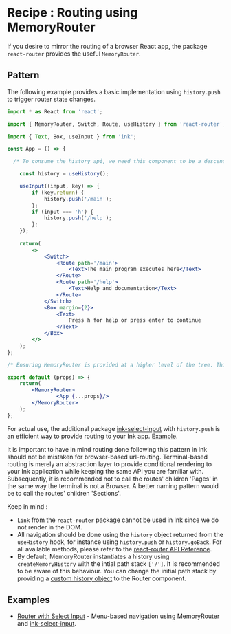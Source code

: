 # Recipe : Routing using MemoryRouter

If you desire to mirror the routing of a browser React app, the package `react-router` provides the useful `MemoryRouter`. 

## Pattern

The following example provides a basic implementation using `history.push` to trigger router state changes.

```jsx
import * as React from 'react';

import { MemoryRouter, Switch, Route, useHistory } from 'react-router';

import { Text, Box, useInput } from 'ink';

const App = () => {

  /* To consume the history api, we need this component to be a descendent of MemoryRouter.*/

	const history = useHistory();

	useInput((input, key) => {
		if (key.return) {
			history.push('/main');
		};
		if (input === 'h') {
			history.push('/help');
		};
	});
	
	return(
		<>
			<Switch>
				<Route path='/main'>
					<Text>The main program executes here</Text>
				</Route>
				<Route path='/help'>
					<Text>Help and documentation</Text>
				</Route>
			</Switch>
			<Box margin={2}>
				<Text>
					Press h for help or press enter to continue
				</Text>
			</Box>
		</>
	);
};

/* Ensuring MemoryRouter is provided at a higher level of the tree. This can be in a separate file */

export default (props) => {
	return(
		<MemoryRouter>
				<App {...props}/>
		</MemoryRouter>
	);
};
```

For actual use, the additional package [ink-select-input](https://github.com/vadimdemedes/ink-select-input) with `history.push` is an efficient way to provide routing to your Ink app. [Example](examples/router/select-input.js).

It is important to have in mind routing done following this pattern in Ink should not be mistaken for browser-based url-routing. Terminal-based routing is merely an abstraction layer to provide conditional rendering to your Ink application while keeping the same API you are familiar with. Subsequently, it is recommended not to call the routes' children 'Pages' in the same way the terminal is not a Browser. A better naming pattern would be to call the routes' children 'Sections'.

Keep in mind :
- `Link` from the `react-router` package cannot be used in Ink since we do not render in the DOM.
- All navigation should be done using the `history` object returned from the `useHistory` hook, for instance using `history.push` or `history.goBack`. For all available methods, please refer to the [react-router API Reference](https://reactrouter.com/core/api/history).
- By default, MemoryRouter instantiates a history using `createMemoryHistory` with the intial path stack `['/']`. It is recommended to be aware of this behaviour. You can change the initial path stack by providing a [custom history object](https://github.com/ReactTraining/history/blob/master/docs/api-reference.md#creatememoryhistory) to the Router component. 

## Examples

- [Router with Select Input](examples/router/select-input.js) - Menu-based navigation using MemoryRouter and [ink-select-input](https://github.com/vadimdemedes/ink-select-input).
